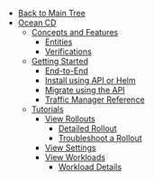 <!-- Table of Contents -->

- <a href="/" class="sidebar-home"><i data-feather="arrow-left" class="sidebar-back-icon"></i>Back to Main Tree</a>
- [Ocean CD](ocean-cd/)
  - [Concepts and Features](ocean-cd/concepts-features/)
    - [Entities](ocean-cd/concepts-features/entities)
    - [Verifications](ocean-cd/concepts-features/verifications)
  - [Getting Started](ocean-cd/getting-started/)
    - [End-to-End](ocean-cd/getting-started/end-to-end)
    - [Install using API or Helm](ocean-cd/getting-started/install-operator-using-API-or-helm)
    - [Migrate using the API](ocean-cd/getting-started/migrate-using-api)
    - [Traffic Manager Reference](ocean-cd/getting-started/traffic-manager-reference)
  - [Tutorials](ocean-cd/tutorials/)
    - [View Rollouts](ocean-cd/tutorials/view-rollouts/)
      - [Detailed Rollout](ocean-cd/tutorials/view-rollouts/detailed-rollout)
      - [Troubleshoot a Rollout](ocean-cd/tutorials/view-rollouts/troubleshoot)
    - [View Settings](ocean-cd/tutorials/view-settings/)
    - [View Workloads](ocean-cd/tutorials/view-workloads/)
      - [Workload Details](ocean-cd/tutorials/view-workloads/details)
